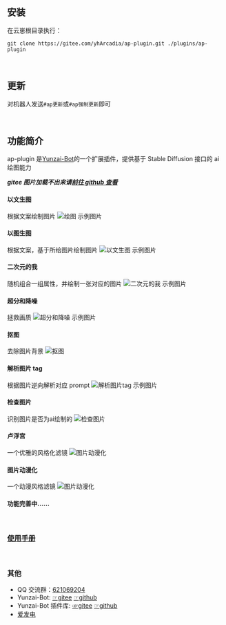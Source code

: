 <!--
 * @Author: 渔火Arcadia  https://github.com/yhArcadia
 * @Date: 2022-12-22 00:38:21
 * @LastEditors: 渔火Arcadia
 * @LastEditTime: 2023-01-06 19:58:33
 * @FilePath: \Yunzai-Bot\plugins\ap-plugin\README.md
 * @Description: 版本：2.7.0
 *
 * Copyright (c) 2022 by 渔火Arcadia 1761869682@qq.com, All Rights Reserved.
-->

## 安装

在云崽根目录执行：

```
git clone https://gitee.com/yhArcadia/ap-plugin.git ./plugins/ap-plugin
```

</br>

## 更新

对机器人发送`#ap更新`或`#ap强制更新`即可

</br>

## 功能简介

ap-plugin 是[Yunzai-Bot](https://github.com/Le-niao/Yunzai-Bot)的一个扩展插件，提供基于 Stable Diffusion 接口的 ai 绘图能力

**_gitee 图片加载不出来请[前往 github 查看](https://github.com/yhArcadia/ap-plugin)_**

#### 以文生图

根据文案绘制图片
![绘图 示例图片](./resources/readme/%E7%BB%98%E5%9B%BE.jpg)

#### 以图生图

根据文案，基于所给图片绘制图片
![以文生图 示例图片](./resources/readme/%E4%BB%A5%E5%9B%BE%E7%94%9F%E5%9B%BE.jpg)

#### 二次元的我

随机组合一组属性，并绘制一张对应的图片
![二次元的我 示例图片](./resources/readme/%E4%BA%8C%E6%AC%A1%E5%85%83%E7%9A%84%E6%88%91.jpg)

#### 超分和降噪

拯救画质
![超分和降噪 示例图片](./resources/readme/%E5%9B%BE%E7%89%87%E8%B6%85%E5%88%86.jpg)

#### 抠图

去除图片背景
![抠图](./resources/readme/%E6%8A%A0%E5%9B%BE.jpg)

#### 解析图片 tag

根据图片逆向解析对应 prompt
![解析图片tag 示例图片](./resources/readme/%E8%A7%A3%E6%9E%90tag.jpg)

#### 检查图片

识别图片是否为ai绘制的
![检查图片](./resources/readme/%E6%A3%80%E6%9F%A5%E5%9B%BE%E7%89%87.jpg)

#### 卢浮宫

一个优雅的风格化滤镜
![图片动漫化](./resources/readme/%E5%8D%A2%E6%B5%AE%E5%AE%AB.jpg)

#### 图片动漫化

一个动漫风格滤镜
![图片动漫化](./resources/readme/%E5%8A%A8%E6%BC%AB%E5%8C%96.jpg)

#### 功能完善中……

</br>

### [使用手册](https://www.wolai.com/tiamcvmiaLJLePhTr4LAJE)

</br>

### 其他

- QQ 交流群：[621069204](https://qm.qq.com/cgi-bin/qm/qr?k=rIsuCl_GFdEfL-IBAwp1K50_Q7LHU3PF&jump_from=webapi&authKey=C7F2rC3qdrxMoDLYA2xkYD0wbdAdkr+XizZry54cpCBoimI9lo06VEtNpXIMTZzQ)
- Yunzai-Bot: [☞gitee](https://gitee.com/Le-niao/Yunzai-Bot) [☞github](https://github.com/Le-niao/Yunzai-Bot)
- Yunzai-Bot 插件库: [☞gitee](https://gitee.com/yhArcadia/Yunzai-Bot-plugins-index) [☞github](https://github.com/yhArcadia/Yunzai-Bot-plugins-index)
- [爱发电](https://afdian.net/a/yhArcadia)
